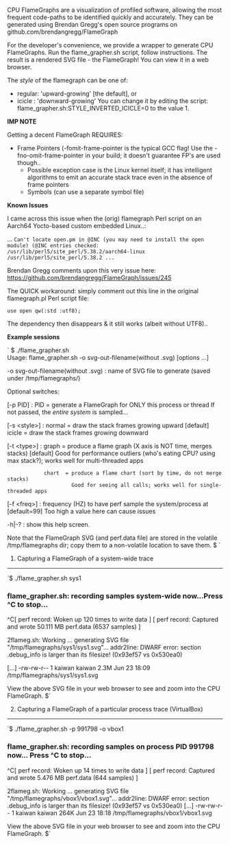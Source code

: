 CPU FlameGraphs are a visualization of profiled software, allowing the most
frequent code-paths to be identified quickly and accurately. They can be
generated using Brendan Gregg's open source programs on
github.com/brendangregg/FlameGraph

For the developer's convenience, we provide a wrapper to generate CPU FlameGraphs.
Run the flame_grapher.sh script, follow instructions.
The result is a rendered SVG file - the FlameGraph!
You can view it in a web browser.

The *style* of the flamegraph can be one of:
- regular: 'upward-growing' [the default], or
- icicle : 'downward-growing'
You can change it by editing the script:
flame_grapher.sh:STYLE_INVERTED_ICICLE=0  to the value 1.

**IMP NOTE**

Getting a decent FlameGraph REQUIRES:
- Frame Pointers (-fomit-frame-pointer is the typical GCC flag!
    Use the -fno-omit-frame-pointer in your build; it doesn't guarantee FP's
    are used though..
  - Possible exception case is the Linux kernel itself; it has intelligent
    algorithms to emit an accurate stack trace even in the absence of frame pointers
  - Symbols (can use a separate symbol file)


**Known Issues**

I came across this issue when the (orig) flamegraph Perl script on an Aarch64
Yocto-based custom embedded Linux..:

...
`Can't locate open.pm in @INC (you may need to install the open module) (@INC entries checked: /usr/lib/perl5/site_perl/5.38.2/aarch64-linux /usr/lib/perl5/site_perl/5.38.2 ...`

Brendan Gregg comments upon this very issue here:
https://github.com/brendangregg/FlameGraph/issues/245

The QUICK workaround:
simply comment out this line in the original flamegraph.pl Perl script file:

`use open qw(:std :utf8);`

The dependency then disappears & it still works (albeit without UTF8)..


**Example sessions**

`
     $ ./flame_grapher.sh   
Usage: flame_grapher.sh -o svg-out-filename(without .svg) [options ...]

  -o svg-out-filename(without .svg) : name of SVG file to generate (saved under /tmp/flamegraphs/)

Optional switches:

 [-p PID]     : PID = generate a FlameGraph for ONLY this process or thread
                 If not passed, the *entire system* is sampled...

 [-s <style\>] : normal = draw the stack frames growing upward   \[default\]
                icicle = draw the stack frames growing downward

 [-t <type\>]  : graph  = produce a flame graph (X axis is NOT time, merges stacks) [default]
                   Good for performance outliers (who's eating CPU? using max stack?); works well for multi-threaded apps

                chart  = produce a flame chart (sort by time, do not merge stacks)
                         Good for seeing all calls; works well for single-threaded apps

 [-f <freq\>]  : frequency (HZ) to have perf sample the system/process at [default=99]
                      Too high a value here can cause issues

 -h|-?        : show this help screen.

Note that the FlameGraph SVG (and perf.data file) are stored in the volatile /tmp/flamegraphs dir;
copy them to a non-volatile location to save them.
$ ` 


1. Capturing a FlameGraph of a system-wide trace
------------------------------------------------
`$ ./flame_grapher.sh sys1
### flame_grapher.sh: recording samples system-wide now...Press ^C to stop...
^C[ perf record: Woken up 120 times to write data ]
[ perf record: Captured and wrote 50.111 MB perf.data (6537 samples) ]

2flameg.sh: Working ... generating SVG file "/tmp/flamegraphs/sys1/sys1.svg"...
addr2line: DWARF error: section .debug_info is larger than its filesize! (0x93ef57 vs 0x530ea0)

[...]
-rw-rw-r-- 1 kaiwan kaiwan 2.3M Jun 23 18:09 /tmp/flamegraphs/sys1/sys1.svg

View the above SVG file in your web browser to see and zoom into the CPU FlameGraph.
$` 


2. Capturing a FlameGraph of a particular process trace (VirtualBox)
--------------------------------------------------------------------
`$ ./flame_grapher.sh -p 991798 -o vbox1
### flame_grapher.sh: recording samples on process PID 991798 now... Press ^C to stop...
^C[ perf record: Woken up 14 times to write data ]
[ perf record: Captured and wrote 5.476 MB perf.data (644 samples) ]

2flameg.sh: Working ... generating SVG file "/tmp/flamegraphs/vbox1/vbox1.svg"...
addr2line: DWARF error: section .debug_info is larger than its filesize! (0x93ef57 vs 0x530ea0)
[...]
-rw-rw-r-- 1 kaiwan kaiwan 264K Jun 23 18:18 /tmp/flamegraphs/vbox1/vbox1.svg

View the above SVG file in your web browser to see and zoom into the CPU FlameGraph.
$` 
